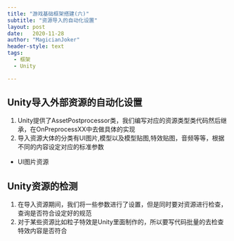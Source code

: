 ```yaml
---
title: "游戏基础框架搭建(六)"
subtitle: "资源导入的自动化设置"
layout: post
date:   2020-11-28
author: "MagicianJoker"
header-style: text
tags:
  - 框架
  - Unity

---
```


## Unity导入外部资源的自动化设置

1. Unity提供了AssetPostprocessor类，我们编写对应的资源类型类代码然后继承，在OnPreprocessXX中去做具体的实现
2. 导入资源大体的分类有UI图片,模型以及模型贴图,特效贴图，音频等等，根据不同的内容设定对应的标准参数

- UI图片资源

## Unity资源的检测

1. 在导入资源期间，我们将一些参数进行了设置，但是同时要对资源进行检查，查询是否符合设定好的规范
2. 对于某些资源比如粒子特效是Unity里面制作的，所以要写代码批量的去检查特效内容是否符合

